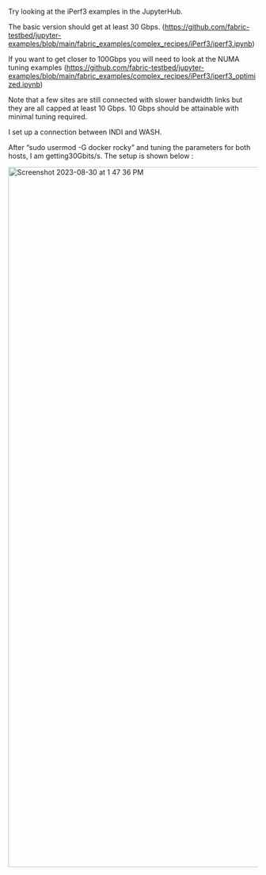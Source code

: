 Try looking at the iPerf3 examples in the JupyterHub.

The basic version should get at least 30 Gbps.  (https://github.com/fabric-testbed/jupyter-examples/blob/main/fabric_examples/complex_recipes/iPerf3/iperf3.ipynb)

If you want to get closer to 100Gbps you will need to look at the NUMA tuning examples (https://github.com/fabric-testbed/jupyter-examples/blob/main/fabric_examples/complex_recipes/iPerf3/iperf3_optimized.ipynb)

Note that a few sites are still connected with slower bandwidth links but they are all capped at least 10 Gbps. 10 Gbps should be attainable with minimal tuning required.

I set up a connection between INDI and WASH. 

After “sudo usermod -G docker rocky” and tuning the parameters for both hosts, I am getting30Gbits/s. The setup is shown below : 

<img width="1411" alt="Screenshot 2023-08-30 at 1 47 36 PM" src="https://github.com/nagmat1/P4_experiment_Fabric/assets/51871069/c55acab2-c7ab-4aa3-979b-790323a37572">

